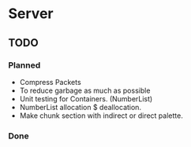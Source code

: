 # Server

## TODO

### Planned
* Compress Packets
* To reduce garbage as much as possible 
* Unit testing for Containers. (NumberList)
* NumberList allocation $ deallocation.
* Make chunk section with indirect or direct palette.

### Done